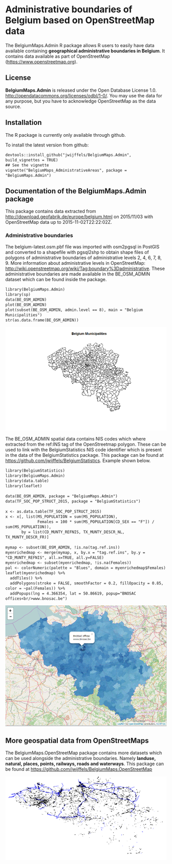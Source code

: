 # Administrative boundaries of Belgium based on OpenStreetMap data

The BelgiumMaps.Admin R package allows R users to easily have data available containing **geographical administrative boundaries in Belgium**. It contains data available as part of OpenStreetMap (https://www.openstreetmap.org).

## License

**BelgiumMaps.Admin** is released under the Open Database License 1.0. http://opendatacommons.org/licenses/odbl/1-0/. You may use the data for any purpose, but you have to acknowledge OpenStreetMap as the data source.

## Installation

The R package is currently only available through github. 

To install the latest version from github:
```
devtools::install_github("jwijffels/BelgiumMaps.Admin", build_vignettes = TRUE)
## See the vignette
vignette("BelgiumMaps_AdministrativeAreas", package = "BelgiumMaps.Admin")
```

## Documentation of the BelgiumMaps.Admin package

This package contains data extracted from http://download.geofabrik.de/europe/belgium.html on 2015/11/03 with OpenStreetMap data up to 2015-11-02T22:22:02Z.

### Administrative boundaries

The belgium-latest.osm.pbf file was imported with osm2pgsql in PostGIS and converted to a shapefile with pgsql2shp to obtain shape files of polygons of administrative boundaries of administrative levels 2, 4, 6, 7, 8, 9. More information about administrative levels in OpenStreetMap: http://wiki.openstreetmap.org/wiki/Tag:boundary%3Dadministrative.
These administrative boundaries are made available in the BE_OSM_ADMIN dataset which can be found inside the package.

```
library(BelgiumMaps.Admin)
library(sp)
data(BE_OSM_ADMIN) 
plot(BE_OSM_ADMIN)
plot(subset(BE_OSM_ADMIN, admin.level == 8), main = "Belgium Municipalities")
str(as.data.frame(BE_OSM_ADMIN))
```
![OSM example](inst/extdata/img/osm_municipalities.png)

The BE_OSM_ADMIN spatial data contains NIS codes which where extracted from the ref:INS tag of the OpenStreetmap polygon. These can be used to link with the BelgiumStatistics NIS code identifier which is present in the data of the BelgiumStatistics package. This package can be found at https://github.com/jwijffels/BelgiumStatistics. Example shown below.

```
library(BelgiumStatistics)
library(BelgiumMaps.Admin)
library(data.table)
library(leaflet)

data(BE_OSM_ADMIN, package = "BelgiumMaps.Admin")
data(TF_SOC_POP_STRUCT_2015, package = "BelgiumStatistics")

x <- as.data.table(TF_SOC_POP_STRUCT_2015)
x <- x[, list(MS_POPULATION = sum(MS_POPULATION),
              Females = 100 * sum(MS_POPULATION[CD_SEX == "F"]) / sum(MS_POPULATION)),
       by = list(CD_MUNTY_REFNIS, TX_MUNTY_DESCR_NL, TX_MUNTY_DESCR_FR)]

mymap <- subset(BE_OSM_ADMIN, !is.na(tag.ref.ins))
myenrichedmap <- merge(mymap, x, by.x = "tag.ref.ins", by.y = "CD_MUNTY_REFNIS", all.x=TRUE, all.y=FALSE)
myenrichedmap <- subset(myenrichedmap, !is.na(Females))
pal <- colorNumeric(palette = "Blues", domain = myenrichedmap$Females)
leaflet(myenrichedmap) %>%
  addTiles() %>%
  addPolygons(stroke = FALSE, smoothFactor = 0.2, fillOpacity = 0.85, color = ~pal(Females)) %>%
  addPopups(lng = 4.366354, lat = 50.86619, popup="BNOSAC offices<br/>www.bnosac.be")
```

![OSM example](inst/extdata/img/osm_example.png)

## More geospatial data from OpenStreetMaps

The BelgiumMaps.OpenStreetMap package contains more datasets which can be used alongside the administrative boundaries. Namely **landuse, natural, places, points, railways, roads and waterways**. 
This package can be found at https://github.com/jwijffels/BelgiumMaps.OpenStreetMap

![OSM example](inst/extdata/img/osm_industrial.png)
